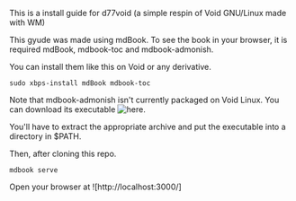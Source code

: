 This is a install guide for d77void (a simple respin of Void GNU/Linux made with WM)

This gyude was made using mdBook.
To see the book in your browser, it is required mdBook, mdbook-toc and mdbook-admonish.

You can install them like this on Void or any derivative.

```
sudo xbps-install mdBook mdbook-toc
```

Note that mdbook-admonish isn't currently packaged on Void Linux. You can download its executable ![here](https://github.com/tommilligan/mdbook-admonish/releases/latest).

You'll have to extract the appropriate archive and put the executable into a directory in $PATH.

Then, after cloning this repo.

```
mdbook serve
```

Open your browser at ![http://localhost:3000/]

